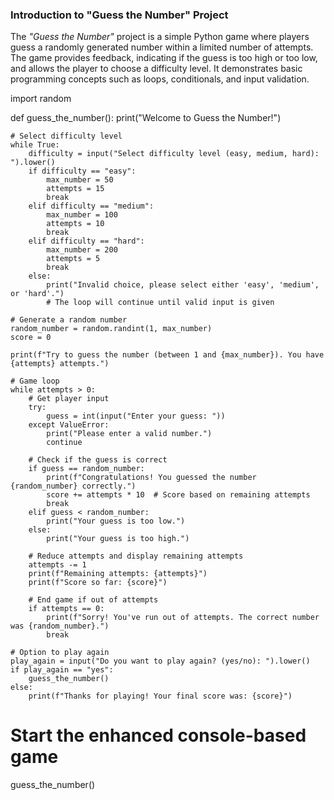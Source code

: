 ### Introduction to "Guess the Number" Project

The *"Guess the Number"* project is a simple Python game where players guess a randomly generated number within a limited number of attempts. The game provides feedback, indicating if the guess is too high or too low, and allows the player to choose a difficulty level. It demonstrates basic programming concepts such as loops, conditionals, and input validation.



import random

def guess_the_number():
    print("Welcome to Guess the Number!")
    
    # Select difficulty level
    while True:
        difficulty = input("Select difficulty level (easy, medium, hard): ").lower()
        if difficulty == "easy":
            max_number = 50
            attempts = 15
            break
        elif difficulty == "medium":
            max_number = 100
            attempts = 10
            break
        elif difficulty == "hard":
            max_number = 200
            attempts = 5
            break
        else:
            print("Invalid choice, please select either 'easy', 'medium', or 'hard'.")
            # The loop will continue until valid input is given

    # Generate a random number
    random_number = random.randint(1, max_number)
    score = 0
    
    print(f"Try to guess the number (between 1 and {max_number}). You have {attempts} attempts.")

    # Game loop
    while attempts > 0:
        # Get player input
        try:
            guess = int(input("Enter your guess: "))
        except ValueError:
            print("Please enter a valid number.")
            continue

        # Check if the guess is correct
        if guess == random_number:
            print(f"Congratulations! You guessed the number {random_number} correctly.")
            score += attempts * 10  # Score based on remaining attempts
            break
        elif guess < random_number:
            print("Your guess is too low.")
        else:
            print("Your guess is too high.")
        
        # Reduce attempts and display remaining attempts
        attempts -= 1
        print(f"Remaining attempts: {attempts}")
        print(f"Score so far: {score}")

        # End game if out of attempts
        if attempts == 0:
            print(f"Sorry! You've run out of attempts. The correct number was {random_number}.")
            break

    # Option to play again
    play_again = input("Do you want to play again? (yes/no): ").lower()
    if play_again == "yes":
        guess_the_number()
    else:
        print(f"Thanks for playing! Your final score was: {score}")

# Start the enhanced console-based game
guess_the_number()
